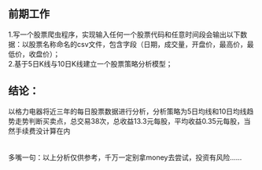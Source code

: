 ## 前期工作
1.写一个股票爬虫程序，实现输入任何一个股票代码和任意时间段会输出以下数据：以股票名称命名的csv文件，包含字段（日期，成交量，开盘价，最高价，最低价，收盘价）；<br>
2.基于5日K线与10日K线建立一个股票策略分析模型；

## 结论：
以格力电器将近三年的每日股票数据进行分析，分析策略为5日均线和10日均线趋势走势判断买卖点，总交易38次，总收益13.3元每股，平均收益0.35元每股，当然手续费没计算在内
<br>
<br>
<br>
多嘴一句：以上分析仅供参考，千万一定别拿money去尝试，投资有风险......
